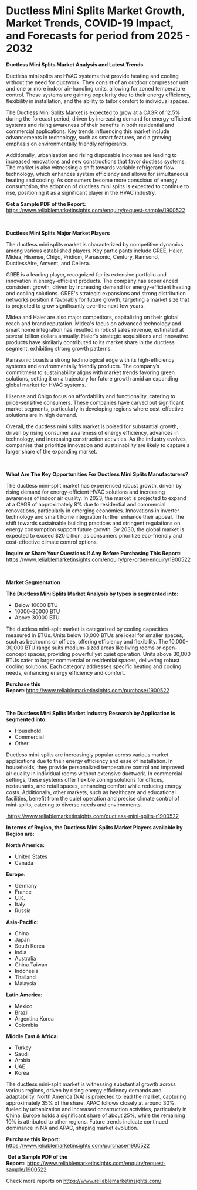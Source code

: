 <p><h1>Ductless Mini Splits Market Growth, Market Trends, COVID-19 Impact, and Forecasts for period from 2025 - 2032</h1></p><p><strong>Ductless Mini Splits Market Analysis and Latest Trends</strong></p>
<p><p>Ductless mini splits are HVAC systems that provide heating and cooling without the need for ductwork. They consist of an outdoor compressor unit and one or more indoor air-handling units, allowing for zoned temperature control. These systems are gaining popularity due to their energy efficiency, flexibility in installation, and the ability to tailor comfort to individual spaces. </p><p>The Ductless Mini Splits Market is expected to grow at a CAGR of 12.5% during the forecast period, driven by increasing demand for energy-efficient systems and rising awareness of their benefits in both residential and commercial applications. Key trends influencing this market include advancements in technology, such as smart features, and a growing emphasis on environmentally friendly refrigerants. </p><p>Additionally, urbanization and rising disposable incomes are leading to increased renovations and new constructions that favor ductless systems. The market is also witnessing a shift towards variable refrigerant flow technology, which enhances system efficiency and allows for simultaneous heating and cooling. As consumers become more conscious of energy consumption, the adoption of ductless mini splits is expected to continue to rise, positioning it as a significant player in the HVAC industry.</p></p>
<p><strong>Get a Sample PDF of the Report:&nbsp;</strong> <a href="https://www.reliablemarketinsights.com/enquiry/request-sample/1900522?utm_campaign=2443&utm_medium=2&utm_source=Github&utm_content=ia&utm_term=22022025&utm_id=ductless-mini-splits">https://www.reliablemarketinsights.com/enquiry/request-sample/1900522</a></p>
<p>&nbsp;</p>
<p><strong>Ductless Mini Splits Major Market Players</strong></p>
<p><p>The ductless mini splits market is characterized by competitive dynamics among various established players. Key participants include GREE, Haier, Midea, Hisense, Chigo, Pridiom, Panasonic, Century, Ramsond, DuctlessAire, Amvent, and Celiera. </p><p>GREE is a leading player, recognized for its extensive portfolio and innovation in energy-efficient products. The company has experienced consistent growth, driven by increasing demand for energy-efficient heating and cooling solutions. GREE's strategic expansions and strong distribution networks position it favorably for future growth, targeting a market size that is projected to grow significantly over the next few years.</p><p>Midea and Haier are also major competitors, capitalizing on their global reach and brand reputation. Midea's focus on advanced technology and smart home integration has resulted in robust sales revenue, estimated at several billion dollars annually. Haier's strategic acquisitions and innovative products have similarly contributed to its market share in the ductless segment, exhibiting strong growth patterns.</p><p>Panasonic boasts a strong technological edge with its high-efficiency systems and environmentally friendly products. The company’s commitment to sustainability aligns with market trends favoring green solutions, setting it on a trajectory for future growth amid an expanding global market for HVAC systems.</p><p>Hisense and Chigo focus on affordability and functionality, catering to price-sensitive consumers. These companies have carved out significant market segments, particularly in developing regions where cost-effective solutions are in high demand.</p><p>Overall, the ductless mini splits market is poised for substantial growth, driven by rising consumer awareness of energy efficiency, advances in technology, and increasing construction activities. As the industry evolves, companies that prioritize innovation and sustainability are likely to capture a larger share of the expanding market.</p></p>
<p>&nbsp;</p>
<p><strong>What Are The Key Opportunities For Ductless Mini Splits Manufacturers?</strong></p>
<p><p>The ductless mini-split market has experienced robust growth, driven by rising demand for energy-efficient HVAC solutions and increasing awareness of indoor air quality. In 2023, the market is projected to expand at a CAGR of approximately 8% due to residential and commercial renovations, particularly in emerging economies. Innovations in inverter technology and smart home integration further enhance their appeal. The shift towards sustainable building practices and stringent regulations on energy consumption support future growth. By 2030, the global market is expected to exceed $20 billion, as consumers prioritize eco-friendly and cost-effective climate control options.</p></p>
<p><strong>Inquire or Share Your Questions If Any Before Purchasing This Report:</strong> <a href="https://www.reliablemarketinsights.com/enquiry/pre-order-enquiry/1900522?utm_campaign=2443&utm_medium=2&utm_source=Github&utm_content=ia&utm_term=22022025&utm_id=ductless-mini-splits">https://www.reliablemarketinsights.com/enquiry/pre-order-enquiry/1900522</a></p>
<p>&nbsp;</p>
<p><strong>Market Segmentation</strong></p>
<p><strong>The Ductless Mini Splits Market Analysis by types is segmented into:</strong></p>
<p><ul><li>Below 10000 BTU</li><li>10000-30000 BTU</li><li>Above 30000 BTU</li></ul></p>
<p><p>The ductless mini-split market is categorized by cooling capacities measured in BTUs. Units below 10,000 BTUs are ideal for smaller spaces, such as bedrooms or offices, offering efficiency and flexibility. The 10,000-30,000 BTU range suits medium-sized areas like living rooms or open-concept spaces, providing powerful yet quiet operation. Units above 30,000 BTUs cater to larger commercial or residential spaces, delivering robust cooling solutions. Each category addresses specific heating and cooling needs, enhancing energy efficiency and comfort.</p></p>
<p><strong>Purchase this Report:&nbsp;</strong><a href="https://www.reliablemarketinsights.com/purchase/1900522?utm_campaign=2443&utm_medium=2&utm_source=Github&utm_content=ia&utm_term=22022025&utm_id=ductless-mini-splits">https://www.reliablemarketinsights.com/purchase/1900522</a></p>
<p>&nbsp;</p>
<p><strong>The Ductless Mini Splits Market Industry Research by Application is segmented into:</strong></p>
<p><ul><li>Household</li><li>Commercial</li><li>Other</li></ul></p>
<p><p>Ductless mini-splits are increasingly popular across various market applications due to their energy efficiency and ease of installation. In households, they provide personalized temperature control and improved air quality in individual rooms without extensive ductwork. In commercial settings, these systems offer flexible zoning solutions for offices, restaurants, and retail spaces, enhancing comfort while reducing energy costs. Additionally, other markets, such as healthcare and educational facilities, benefit from the quiet operation and precise climate control of mini-splits, catering to diverse needs and environments.</p></p>
<p><a href="https://www.reliablemarketinsights.com/ductless-mini-splits-r1900522?utm_campaign=2443&utm_medium=2&utm_source=Github&utm_content=ia&utm_term=22022025&utm_id=ductless-mini-splits">&nbsp;https://www.reliablemarketinsights.com/ductless-mini-splits-r1900522</a></p>
<p><strong>In terms of Region, the Ductless Mini Splits Market Players available by Region are:</strong></p>
<p>
    <p> <strong> North America: </strong>
        <ul>
            <li>United States</li>
            <li>Canada</li>
        </ul>
        </p> 
    <p> <strong> Europe: </strong>
        <ul>
            <li>Germany</li>
            <li>France</li>
            <li>U.K.</li>
            <li>Italy</li>
            <li>Russia</li>
        </ul>
        </p> 
    <p> <strong> Asia-Pacific: </strong>
        <ul>
            <li>China</li>
            <li>Japan</li>
            <li>South Korea</li>
            <li>India</li>
            <li>Australia</li>
            <li>China Taiwan</li>
            <li>Indonesia</li>
            <li>Thailand</li>
            <li>Malaysia</li>
        </ul>
        </p> 
    <p> <strong> Latin America: </strong>
        <ul>
            <li>Mexico</li>
            <li>Brazil</li>
            <li>Argentina Korea</li>
            <li>Colombia</li>
        </ul>
        </p> 
    <p> <strong> Middle East & Africa: </strong>
        <ul>
            <li>Turkey</li>
            <li>Saudi</li>
            <li>Arabia</li>
            <li>UAE</li>
            <li>Korea</li>
        </ul>
    </p>
    </p>
<p><p>The ductless mini-split market is witnessing substantial growth across various regions, driven by rising energy efficiency demands and adaptability. North America (NA) is projected to lead the market, capturing approximately 35% of the share. APAC follows closely at around 30%, fueled by urbanization and increased construction activities, particularly in China. Europe holds a significant share of about 25%, while the remaining 10% is attributed to other regions. Future trends indicate continued dominance in NA and APAC, shaping market evolution.</p></p>
<p><strong>Purchase this Report: </strong><a href="https://www.reliablemarketinsights.com/purchase/1900522?utm_campaign=2443&utm_medium=2&utm_source=Github&utm_content=ia&utm_term=22022025&utm_id=ductless-mini-splits">https://www.reliablemarketinsights.com/purchase/1900522</a></p>
<p>&nbsp;<strong>Get a Sample PDF of the Report:&nbsp;&nbsp;</strong><a href="https://www.reliablemarketinsights.com/enquiry/request-sample/1900522?utm_campaign=2443&utm_medium=2&utm_source=Github&utm_content=ia&utm_term=22022025&utm_id=ductless-mini-splits">https://www.reliablemarketinsights.com/enquiry/request-sample/1900522</a></p>
<p><strong></strong></p>
<p>Check more reports on <a href="https://www.reliablemarketinsights.com/?utm_campaign=2443&utm_medium=2&utm_source=Github&utm_content=ia&utm_term=22022025&utm_id=ductless-mini-splits">https://www.reliablemarketinsights.com/</a></p>